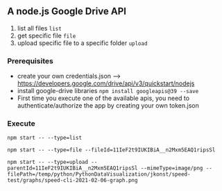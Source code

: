 ## A node.js Google Drive API

1. list all files `list`
2. get specific file `file`
3. upload specific file to a specific folder `upload`

### Prerequisites
- create your own credentials.json --> https://developers.google.com/drive/api/v3/quickstart/nodejs
- install google-drive libraries `npm install googleapis@39 --save`
- First time you execute one of the available apis, you need to authenticate/authorize the app by creating your own token.json

### Execute
`npm start -- --type=list`

`npm start -- --type=file --fileId=11IeF2t9IUKIBiA__n2Mxm5EAQ1ripsSl`

`npm start -- --type=upload
--parentId=11IeF2t9IUKIBiA__n2Mxm5EAQ1ripsSl
--mimeType=image/png
--filePath=/temp/python/PythonDataVisualization/jkonst/speed-test/graphs/speed-cli-2021-02-06-graph.png
`
